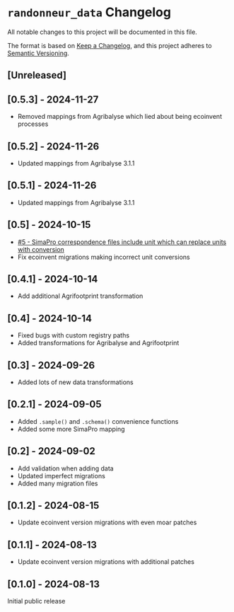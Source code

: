 # `randonneur_data` Changelog

All notable changes to this project will be documented in this file.

The format is based on [Keep a Changelog](https://keepachangelog.com/en/1.0.0/),
and this project adheres to [Semantic Versioning](https://semver.org/spec/v2.0.0.html).

## [Unreleased]

## [0.5.3] - 2024-11-27

* Removed mappings from Agribalyse which lied about being ecoinvent processes

## [0.5.2] - 2024-11-26

* Updated mappings from Agribalyse 3.1.1

## [0.5.1] - 2024-11-26

* Updated mappings from Agribalyse 3.1.1

## [0.5] - 2024-10-15

* [#5 - SimaPro correspondence files include unit which can replace units with conversion](https://github.com/brightway-lca/randonneur_data/issues/5)
* Fix ecoinvent migrations making incorrect unit conversions

## [0.4.1] - 2024-10-14

* Add additional Agrifootprint transformation

## [0.4] - 2024-10-14

* Fixed bugs with custom registry paths
* Added transformations for Agribalyse and Agrifootprint

## [0.3] - 2024-09-26

* Added lots of new data transformations

## [0.2.1] - 2024-09-05

* Added `.sample()` and `.schema()` convenience functions
* Added some more SimaPro mapping

## [0.2] - 2024-09-02

* Add validation when adding data
* Updated imperfect migrations
* Added many migration files

## [0.1.2] - 2024-08-15

* Update ecoinvent version migrations with even moar patches

## [0.1.1] - 2024-08-13

* Update ecoinvent version migrations with additional patches

## [0.1.0] - 2024-08-13

Initial public release
